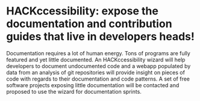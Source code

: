 # HACKccessibility: expose the documentation and contribution guides that live in developers heads!

Documentation requires a lot of human energy. Tons of programs are fully featured and yet little documented. An HACKccessibility wizard will help developers to document undocumented code and a webapp populated by data from an analysis of git repositories will provide insight on pieces of code with regards to their documentation and code patterns. A set of free software projects exposing little documentation will be contacted and proposed to use the wizard for documentation sprints. 
